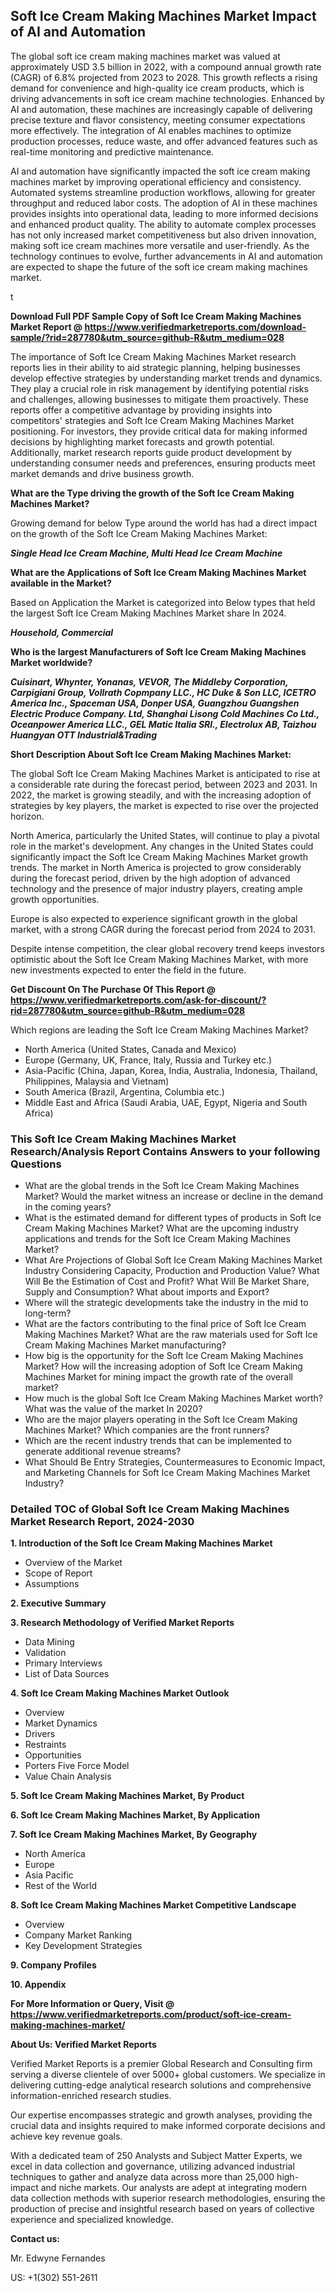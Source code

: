 <h2>Soft Ice Cream Making Machines Market Impact of AI and Automation</h2><p>The global soft ice cream making machines market was valued at approximately USD 3.5 billion in 2022, with a compound annual growth rate (CAGR) of 6.8% projected from 2023 to 2028. This growth reflects a rising demand for convenience and high-quality ice cream products, which is driving advancements in soft ice cream machine technologies. Enhanced by AI and automation, these machines are increasingly capable of delivering precise texture and flavor consistency, meeting consumer expectations more effectively. The integration of AI enables machines to optimize production processes, reduce waste, and offer advanced features such as real-time monitoring and predictive maintenance.</p><p>AI and automation have significantly impacted the soft ice cream making machines market by improving operational efficiency and consistency. Automated systems streamline production workflows, allowing for greater throughput and reduced labor costs. The adoption of AI in these machines provides insights into operational data, leading to more informed decisions and enhanced product quality. The ability to automate complex processes has not only increased market competitiveness but also driven innovation, making soft ice cream machines more versatile and user-friendly. As the technology continues to evolve, further advancements in AI and automation are expected to shape the future of the soft ice cream making machines market.</p>t</p><p id="" class=""><strong>Download Full PDF Sample Copy of Soft Ice Cream Making Machines Market Report @ <a href="https://www.verifiedmarketreports.com/download-sample/?rid=287780&utm_source=github-R&utm_medium=028" target="_blank">https://www.verifiedmarketreports.com/download-sample/?rid=287780&utm_source=github-R&utm_medium=028</a></strong></p><p>The importance of&nbsp;Soft Ice Cream Making Machines Market research reports lies in their ability to aid strategic planning, helping businesses develop effective strategies by understanding market trends and dynamics. They play a crucial role in risk management by identifying potential risks and challenges, allowing businesses to mitigate them proactively. These reports offer a competitive advantage by providing insights into competitors' strategies and Soft Ice Cream Making Machines Market positioning. For investors, they provide critical data for making informed decisions by highlighting market forecasts and growth potential. Additionally, market research reports guide product development by understanding consumer needs and preferences, ensuring products meet market demands and drive business growth.</p><p><strong>What are the&nbsp;Type driving the growth of the Soft Ice Cream Making Machines Market?</strong></p><p id="" class="">Growing demand for below Type around the world has had a direct impact on the growth of the Soft Ice Cream Making Machines Market:</p><em><strong>Single Head Ice Cream Machine, Multi Head Ice Cream Machine</strong></em></p><strong>What are the&nbsp;Applications&nbsp;of Soft Ice Cream Making Machines Market available in the Market?</strong></p><p id="" class="">Based on Application the Market is categorized into Below types that held the largest Soft Ice Cream Making Machines Market share In 2024.</p><em><strong>Household, Commercial</strong></em></p><strong>Who is the largest Manufacturers of Soft Ice Cream Making Machines Market worldwide?</strong></p><p><em><strong>Cuisinart, Whynter, Yonanas, VEVOR, The Middleby Corporation, Carpigiani Group, Vollrath Copmpany LLC., HC Duke & Son LLC, ICETRO America Inc., Spaceman USA, Donper USA, Guangzhou Guangshen Electric Produce Company. Ltd, Shanghai Lisong Cold Machines Co Ltd., Oceanpower America LLC., GEL Matic Italia SRl., Electrolux AB, Taizhou Huangyan OTT Industrial&Trading</strong></em></p><p id="" class=""><strong>Short Description About Soft Ice Cream Making Machines Market:</strong></p><p>The global Soft Ice Cream Making Machines Market is anticipated to rise at a considerable rate during the forecast period, between 2023 and 2031. In 2022, the market is growing steadily, and with the increasing adoption of strategies by key players, the market is expected to rise over the projected horizon.</p><p>North America, particularly the United States, will continue to play a pivotal role in the market's development. Any changes in the United States could significantly impact the Soft Ice Cream Making Machines Market growth trends. The market in North America is projected to grow considerably during the forecast period, driven by the high adoption of advanced technology and the presence of major industry players, creating ample growth opportunities.</p><p>Europe is also expected to experience significant growth in the global market, with a strong CAGR during the forecast period from 2024 to 2031.</p><p>Despite intense competition, the clear global recovery trend keeps investors optimistic about the Soft Ice Cream Making Machines Market, with more new investments expected to enter the field in the future.</p><p id="" class=""><strong>Get Discount On The Purchase Of This Report @ <a href="https://www.verifiedmarketreports.com/ask-for-discount/?rid=287780&utm_source=github-R&utm_medium=028" target="_blank">https://www.verifiedmarketreports.com/ask-for-discount/?rid=287780&utm_source=github-R&utm_medium=028</a></strong></p>Which regions are leading the Soft Ice Cream Making Machines Market?</p><ul><li>North America (United States, Canada and Mexico)</li><li>Europe (Germany, UK, France, Italy, Russia and Turkey etc.)</li><li>Asia-Pacific (China, Japan, Korea, India, Australia, Indonesia, Thailand, Philippines, Malaysia and Vietnam)</li><li>South America (Brazil, Argentina, Columbia etc.)</li><li>Middle East and Africa (Saudi Arabia, UAE, Egypt, Nigeria and South Africa)</li></ul><h3 id="" class="">This Soft Ice Cream Making Machines Market Research/Analysis Report Contains Answers to your following Questions</h3><ul><li>What are the global trends in the Soft Ice Cream Making Machines Market? Would the market witness an increase or decline in the demand in the coming years?</li><li>What is the estimated demand for different types of products in Soft Ice Cream Making Machines Market? What are the upcoming industry applications and trends for the Soft Ice Cream Making Machines Market?</li><li>What Are Projections of Global Soft Ice Cream Making Machines Market Industry Considering Capacity, Production and Production Value? What Will Be the Estimation of Cost and Profit? What Will Be Market Share, Supply and Consumption? What about imports and Export?</li><li>Where will the strategic developments take the industry in the mid to long-term?</li><li>What are the factors contributing to the final price of Soft Ice Cream Making Machines Market? What are the raw materials used for Soft Ice Cream Making Machines Market manufacturing?</li><li>How big is the opportunity for the Soft Ice Cream Making Machines Market? How will the increasing adoption of Soft Ice Cream Making Machines Market for mining impact the growth rate of the overall market?</li><li>How much is the global Soft Ice Cream Making Machines Market worth? What was the value of the market In 2020?</li><li>Who are the major players operating in the Soft Ice Cream Making Machines Market? Which companies are the front runners?</li><li>Which are the recent industry trends that can be implemented to generate additional revenue streams?</li><li>What Should Be Entry Strategies, Countermeasures to Economic Impact, and Marketing Channels for Soft Ice Cream Making Machines Market Industry?</li></ul><h3 id="" class="">Detailed TOC of Global Soft Ice Cream Making Machines Market Research Report, 2024-2030</h3><p id="" class=""><strong>1. Introduction of the Soft Ice Cream Making Machines Market</strong></p><ul><li>Overview of the Market</li><li>Scope of Report</li><li>Assumptions</li></ul><p id="" class=""><strong>2. Executive Summary</strong></p><p id="" class=""><strong>3. Research Methodology of Verified Market Reports</strong></p><ul><li>Data Mining</li><li>Validation</li><li>Primary Interviews</li><li>List of Data Sources</li></ul><p id="" class=""><strong>4. Soft Ice Cream Making Machines Market Outlook</strong></p><ul><li>Overview</li><li>Market Dynamics</li><li>Drivers</li><li>Restraints</li><li>Opportunities</li><li>Porters Five Force Model</li><li>Value Chain Analysis</li></ul><p id="" class=""><strong>5. Soft Ice Cream Making Machines Market, By Product</strong></p><p id="" class=""><strong>6. Soft Ice Cream Making Machines Market, By Application</strong></p><p id="" class=""><strong>7. Soft Ice Cream Making Machines Market, By Geography</strong></p><ul><li>North America</li><li>Europe</li><li>Asia Pacific</li><li>Rest of the World</li></ul><p id="" class=""><strong>8. Soft Ice Cream Making Machines Market Competitive Landscape</strong></p><ul><li>Overview</li><li>Company Market Ranking</li><li>Key Development Strategies</li></ul><p id="" class=""><strong>9. Company Profiles</strong></p><p id="" class=""><strong>10. Appendix</strong></p><p id="" class=""><strong>For More Information or Query, Visit @ <a href="https://www.verifiedmarketreports.com/product/soft-ice-cream-making-machines-market/" target="_blank">https://www.verifiedmarketreports.com/product/soft-ice-cream-making-machines-market/</a></strong></p><p id="" class=""><strong>About Us: Verified Market Reports</strong></p><p id="" class="">Verified Market Reports is a premier Global Research and Consulting firm serving a diverse clientele of over 5000+ global customers. We specialize in delivering cutting-edge analytical research solutions and comprehensive information-enriched research studies.</p><p id="" class="">Our expertise encompasses strategic and growth analyses, providing the crucial data and insights required to make informed corporate decisions and achieve key revenue goals.</p><p id="" class="">With a dedicated team of 250 Analysts and Subject Matter Experts, we excel in data collection and governance, utilizing advanced industrial techniques to gather and analyze data across more than 25,000 high-impact and niche markets. Our analysts are adept at integrating modern data collection methods with superior research methodologies, ensuring the production of precise and insightful research based on years of collective experience and specialized knowledge.</p><p id="" class=""><strong>Contact us:</strong></p><p id="" class="">Mr. Edwyne Fernandes</p><p id="" class="">US: +1(302) 551-2611</p>